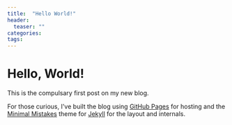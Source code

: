 ```yaml
---
title:  "Hello World!"
header:
  teaser: ""
categories:
tags:
---
```


# Hello, World!

This is the compulsary first post on my new blog.

For those curious, I've built the blog using [GitHub Pages](https://pages.github.com/) for hosting and the [Minimal Mistakes](https://mademistakes.com/work/minimal-mistakes-jekyll-theme/) theme for [Jekyll](http://jekyllrb.com/) for the layout and internals.
